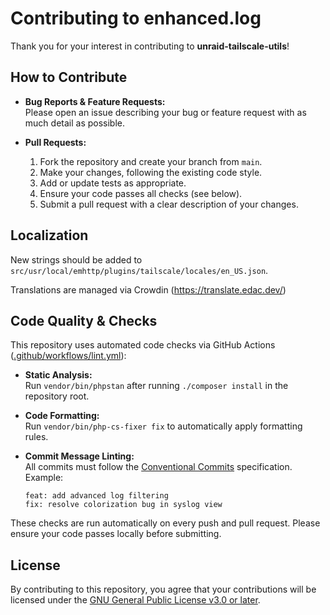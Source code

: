 # Contributing to enhanced.log

Thank you for your interest in contributing to **unraid-tailscale-utils**!

## How to Contribute

- **Bug Reports & Feature Requests:**  
  Please open an issue describing your bug or feature request with as much detail as possible.

- **Pull Requests:**  
  1. Fork the repository and create your branch from `main`.
  2. Make your changes, following the existing code style.
  3. Add or update tests as appropriate.
  4. Ensure your code passes all checks (see below).
  5. Submit a pull request with a clear description of your changes.

## Localization

New strings should be added to `src/usr/local/emhttp/plugins/tailscale/locales/en_US.json`.

Translations are managed via Crowdin (https://translate.edac.dev/)

## Code Quality & Checks

This repository uses automated code checks via GitHub Actions ([.github/workflows/lint.yml](.github/workflows/lint.yml)):

- **Static Analysis:**  
  Run `vendor/bin/phpstan` after running `./composer install` in the repository root.

- **Code Formatting:**  
  Run `vendor/bin/php-cs-fixer fix` to automatically apply formatting rules.

- **Commit Message Linting:**  
  All commits must follow the [Conventional Commits](https://www.conventionalcommits.org/) specification.  
  Example:  
  ```
  feat: add advanced log filtering
  fix: resolve colorization bug in syslog view
  ```

These checks are run automatically on every push and pull request. Please ensure your code passes locally before submitting.

## License

By contributing to this repository, you agree that your contributions will be licensed under the [GNU General Public License v3.0 or later](LICENSE).
